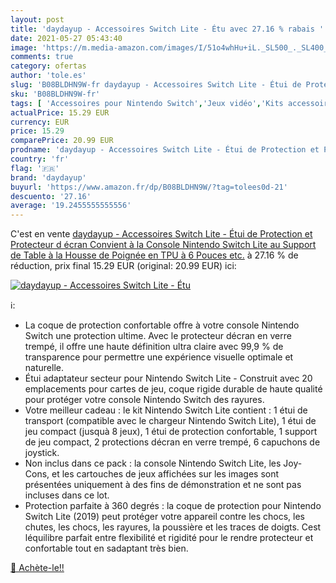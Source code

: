```yaml
---
layout: post
title: 'daydayup - Accessoires Switch Lite - Étu avec 27.16 % rabais '
date: 2021-05-27 05:43:40
image: 'https://m.media-amazon.com/images/I/51o4whHu+iL._SL500_._SL400_.jpg'
comments: true
category: ofertas
author: 'tole.es'
slug: 'B08BLDHN9W-fr daydayup - Accessoires Switch Lite - Étui de Protection et...'
sku: 'B08BLDHN9W-fr'
tags: [ 'Accessoires pour Nintendo Switch','Jeux vidéo','Kits accessoires pour Nintendo Switch','Nintendo Switch:  Consoles, jeux et accessoires','daydayup', ]
actualPrice: 15.29 EUR
currency: EUR
price: 15.29
comparePrice: 20.99 EUR
prodname: 'daydayup - Accessoires Switch Lite - Étui de Protection et Protecteur d écran  Convient à la Console Nintendo Switch Lite  au Support de Table  à la Housse de Poignée en TPU  à 6 Pouces  etc.'
country: 'fr'
flag: '🇫🇷'
brand: 'daydayup'
buyurl: 'https://www.amazon.fr/dp/B08BLDHN9W/?tag=tolees0d-21'
descuento: '27.16'
average: '19.2455555555556'
---
```


C'est en vente [daydayup - Accessoires Switch Lite - Étui de Protection et Protecteur d écran  Convient à la Console Nintendo Switch Lite  au Support de Table  à la Housse de Poignée en TPU  à 6 Pouces  etc.](https://www.amazon.fr/dp/B08BLDHN9W/?tag=tolees0d-21)  à  27.16 % de réduction, prix final  15.29 EUR (original: 20.99 EUR) ici:

[![daydayup - Accessoires Switch Lite - Étu](https://m.media-amazon.com/images/I/51o4whHu+iL._SL500_._SL400_.jpg)](https://www.amazon.fr/dp/B08BLDHN9W/?tag=tolees0d-21)

ℹ️:

- La coque de protection confortable offre à votre console Nintendo Switch une protection ultime. Avec le protecteur décran en verre trempé, il offre une haute définition ultra claire avec 99,9 % de transparence pour permettre une expérience visuelle optimale et naturelle.
- Étui adaptateur secteur pour Nintendo Switch Lite - Construit avec 20 emplacements pour cartes de jeu, coque rigide durable de haute qualité pour protéger votre console Nintendo Switch des rayures.
- Votre meilleur cadeau : le kit Nintendo Switch Lite contient : 1 étui de transport (compatible avec le chargeur Nintendo Switch Lite), 1 étui de jeu compact (jusquà 8 jeux), 1 étui de protection confortable, 1 support de jeu compact, 2 protections décran en verre trempé, 6 capuchons de joystick.
- Non inclus dans ce pack : la console Nintendo Switch Lite, les Joy-Cons, et les cartouches de jeux affichées sur les images sont présentées uniquement à des fins de démonstration et ne sont pas incluses dans ce lot.
- Protection parfaite à 360 degrés : la coque de protection pour Nintendo Switch Lite (2019) peut protéger votre appareil contre les chocs, les chutes, les chocs, les rayures, la poussière et les traces de doigts. Cest léquilibre parfait entre flexibilité et rigidité pour le rendre protecteur et confortable tout en sadaptant très bien.

[🛒 Achète-le!!](https://www.amazon.fr/dp/B08BLDHN9W/?tag=tolees0d-21)
